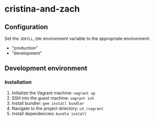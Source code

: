 cristina-and-zach
=================

Configuration
-------------

Set the `JEKYLL_ENV` environment variable to the appropriate environment:
  - "production"
  - "development"

Development environment
-----------------------

### Installation

1.  Initialize the Vagrant machine: `vagrant up`
2.  SSH into the guest machine: `vagrant ssh`
3.  Install bundler: `gem install bundler`
4.  Navigate to the project directory: `cd /vagrant`
5.  Install dependencies: `bundle install`
